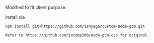 Modified to fit client purpose.

Install via
```
npm install git+https://github.com/isnyaga/custom-node-gcm.git

Refer to https://github.com/jacobp100/node-gcm-ccs for original.
```

